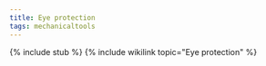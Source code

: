 ```yaml
---
title: Eye protection
tags: mechanicaltools
---
```


{% include stub %}
{% include wikilink topic="Eye protection" %}